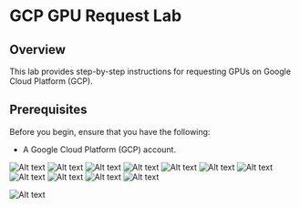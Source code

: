 # GCP GPU Request Lab

## Overview

This lab provides step-by-step instructions for requesting GPUs on Google Cloud Platform (GCP).
## Prerequisites

Before you begin, ensure that you have the following:

- A Google Cloud Platform (GCP) account.


![Alt text](img/1.png)
![Alt text](img/2.png)
![Alt text](img/3.png)
![Alt text](img/4.png)
![Alt text](img/5.png)
![Alt text](img/6.png)
![Alt text](img/7.png)
![Alt text](img/8.png)
![Alt text](img/9.png)
![Alt text](img/10.jpg)
![Alt text](img/11.jpg)




![Alt text](img/11.png)